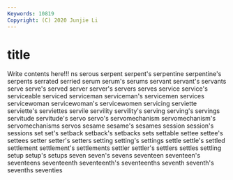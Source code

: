 ```yaml
---
Keywords: 10819
Copyright: (C) 2020 Junjie Li
---
```


# title

Write contents here!!!
ns 
serous 
serpent 
serpent's
serpentine 
serpentine's 
serpents 
serrated 
serried 
serum 
serum's 
serums 
servant 
servant's
servants 
serve 
serve's 
served 
server 
server's 
servers 
serves 
service 
service's
serviceable 
serviced 
serviceman 
serviceman's 
servicemen 
services 
servicewoman 
servicewoman's 
servicewomen 
servicing
serviette 
serviette's 
serviettes 
servile 
servility 
servility's 
serving 
serving's 
servings 
servitude
servitude's 
servo 
servo's 
servomechanism 
servomechanism's 
servomechanisms 
servos 
sesame 
sesame's 
sesames
session 
session's 
sessions 
set 
set's 
setback 
setback's 
setbacks 
sets 
settable
settee 
settee's 
settees 
setter 
setter's 
setters 
setting 
setting's 
settings 
settle
settle's 
settled 
settlement 
settlement's 
settlements 
settler 
settler's 
settlers 
settles 
settling
setup 
setup's 
setups 
seven 
seven's 
sevens 
seventeen 
seventeen's 
seventeens 
seventeenth
seventeenth's 
seventeenths 
seventh 
seventh's 
sevenths 
seventies 
